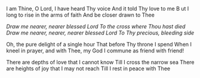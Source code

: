 I am Thine, O Lord, I have heard Thy voice 
And it told Thy love to me B
ut I long to rise in the arms of faith 
And be closer drawn to Thee

*Draw me nearer, nearer blessed Lord* 
*To the cross where Thou hast died* 
*Draw me nearer, nearer, nearer blessed* 
*Lord To Thy precious, bleeding side*

Oh, the pure delight of a single hour 
That before Thy throne I spend 
When I kneel in prayer, and with Thee, my God 
I commune as friend with friend!

There are depths of love that I cannot know 
Till I cross the narrow sea 
There are heights of joy that I may not reach 
Till I rest in peace with Thee